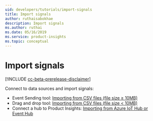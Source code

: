 ```yaml
---
uid: developers/tutorials/import-signals
title: Import signals
author: ruthaisabokhae
description: Import signals
ms.author: ruthai
ms.date: 05/16/2019
ms.service: product-insights
ms.topic: conceptual
---
```


# Import signals
[!INCLUDE [cc-beta-prerelease-disclaimer]( includes/cc-beta-prerelease-disclaimer.md)]

Connect to data sources and import signals:
* Event Sending tool: [Importing from CSV files (file size &ge; 10MB)](xref:developers/downloads/ingest)
* Drag and drop tool: [Importing from CSV files (file size &lt; 10MB)](xref:developers/tutorials/csv-drag-drop)
* Connect a hub to Product Insights: [Importing from Azure IoT Hub or Event Hub](xref:developers/downloads/iot-hub)
